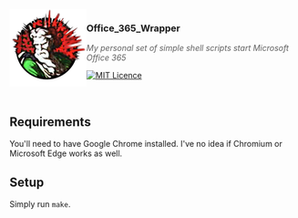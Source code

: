 <img src="https://raw.githubusercontent.com/WieWaldi/Office_365_Wrapper/master/img/RZ-Amper_Logo_135x135.png" align="left" width="135px" height="135px" />

### Office_365_Wrapper
> *My personal set of simple shell scripts start Microsoft Office 365*

[![MIT Licence](https://badges.frapsoft.com/os/mit/mit.svg?v=103)](https://opensource.org/licenses/mit-license.php)

<br />

## Requirements  
You'll need to have Google Chrome installed. I've no idea if Chromium or Microsoft
Edge works as well.

## Setup
Simply run `make`.
